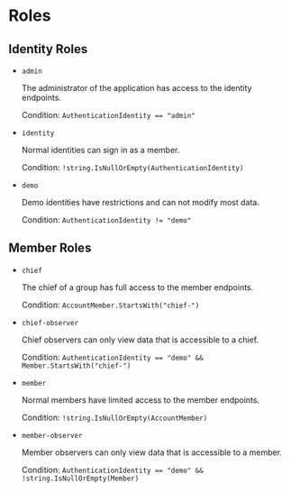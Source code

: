 # Roles

## Identity Roles

* `admin`

  The administrator of the application has access to the identity endpoints. 

  Condition: `AuthenticationIdentity == "admin"`

* `identity`

  Normal identities can sign in as a member. 

  Condition: `!string.IsNullOrEmpty(AuthenticationIdentity)`

* `demo`

  Demo identities have restrictions and can not modify most data.

  Condition: `AuthenticationIdentity != "demo"`

## Member Roles

* `chief`

  The chief of a group has full access to the member endpoints. 

  Condition: `AccountMember.StartsWith("chief-")`

* `chief-observer`

  Chief observers can only view data that is accessible to a chief. 

  Condition:  `AuthenticationIdentity == "demo" && Member.StartsWith("chief-")`

* `member`

  Normal members have limited access to the member endpoints. 

  Condition: `!string.IsNullOrEmpty(AccountMember)`

* `member-observer`

  Member observers can only view data that is accessible to a member. 

  Condition:  `AuthenticationIdentity == "demo" && !string.IsNullOrEmpty(Member)`